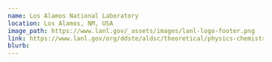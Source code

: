 ```yaml
---
name: Los Alamos National Laboratory
location: Los Alamos, NM, USA
image_path: https://www.lanl.gov/_assets/images/lanl-logo-footer.png
link: https://www.lanl.gov/org/ddste/aldsc/theoretical/physics-chemistry-materials/index.php
blurb:
---
```

